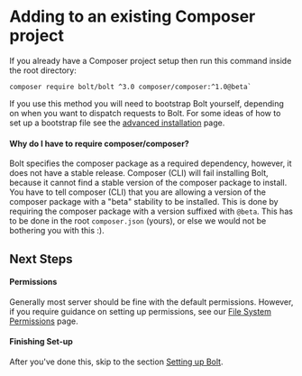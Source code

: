 Adding to an existing Composer project
======================================

If you already have a Composer project setup then run this command inside the
root directory:

```
composer require bolt/bolt ^3.0 composer/composer:^1.0@beta`
```

If you use this method you will need to bootstrap Bolt yourself, depending on
when you want to dispatch requests to Bolt. For some ideas of how to set up a
bootstrap file see the [advanced installation](installation-advanced) page.

#### Why do I have to require composer/composer?

Bolt specifies the composer package as a required dependency, however, it does
not have a stable release. Composer (CLI) will fail installing Bolt, because it
cannot find a stable version of the composer package to install. You have to
tell composer (CLI) that you are allowing a version of the composer package with
a "beta" stability to be installed. This is done by requiring the composer package
with a version suffixed with `@beta`. This has to be done in the root
`composer.json` (yours), or else we would not be bothering you with this :).


Next Steps
----------

#### Permissions

Generally most server should be fine with the default permissions. However, if
you require guidance on setting up permissions, see our [File System Permissions](permissions)
page.

#### Finishing Set-up

After you've done this, skip to the section [Setting up Bolt](../../configuration/introduction).
